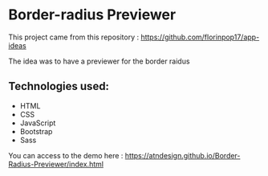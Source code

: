 # Border-radius Previewer

This project came from this repository : https://github.com/florinpop17/app-ideas

The idea was to have a previewer for the border raidus

## Technologies used:
- HTML
- CSS
- JavaScript
- Bootstrap
- Sass

You can access to the demo here : https://atndesign.github.io/Border-Radius-Previewer/index.html